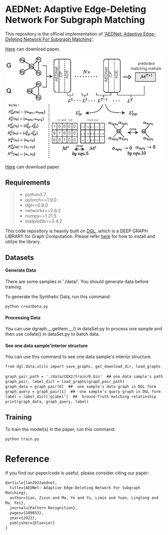 [comment]: <> (>📋  A template README.md for code accompanying a Machine Learning paper)

# AEDNet: Adaptive Edge-Deleting Network For Subgraph Matching

This repository is the official implementation of ['AEDNet: Adaptive Edge-Deleting Network For Subgraph Matching'](https://www.sciencedirect.com/science/article/pii/S0031320322005131?casa_token=c2s3d7sHosgAAAAA:3WCQPIefCnwn4a_FXzou6exa6LSowLXl944FCpPwgZte8Dn8KCjzWFj0i01x0Aidsw5CS7NVW3hL).

[Here](https://www.sciencedirect.com/science/article/pii/S0031320322005131?casa_token=c2s3d7sHosgAAAAA:3WCQPIefCnwn4a_FXzou6exa6LSowLXl944FCpPwgZte8Dn8KCjzWFj0i01x0Aidsw5CS7NVW3hL) can download paper. 

![Architecture](CPADE_loss.png)

[Here](https://www.sciencedirect.com/science/article/pii/S0031320322005131?casa_token=c2s3d7sHosgAAAAA:3WCQPIefCnwn4a_FXzou6exa6LSowLXl944FCpPwgZte8Dn8KCjzWFj0i01x0Aidsw5CS7NVW3hL) can download paper. 



## Requirements
>* python3.7
>* pytorch==1.9.0
>* dgl==0.8.0
>* networkx==2.6.2
>* numpy==1.21.5
>* matplotlib==3.4.2

This code repository is heavily built on [DGL](https://www.dgl.ai/), which is a DEEP GRAPH LIBRARY for Graph Computation. Please refer [here](https://docs.dgl.ai/index.html#) for how to install and utilize the library.


## Datasets

#### Generate Data
There are some samples in './data/'. You should generate data before training.

To generate the Synthetic Data, run this command:
```train
python creatData.py
```
#### Processing Data
You can use dgraph.__getitem __() in dataSet.py to process one sample and then use collate() in dataSet.py to batch data.
#### See one data sample'interior structure
You can use this command to see one data sample's interior structure.
```train
from dgl.data.utils import save_graphs, get_download_dir, load_graphs

graph_pair_path = './data/COX2/train/0.bin'  ## one data sample's path
graph_pair, label_dict = load_graphs(graph_pair_path)
graph_data = graph_pair[0]  ##  one sample's data graph in DGL form
graph_query = graph_pair[1]  ##  one sample's query graph in DGL form
label = label_dict['glabel']  ##  Ground-Truth matching relatinship
print(graph_data, graph_query, label)
```


## Training

To train the model(s) in the paper, run this command:

```train
python train.py
```
# Reference
If you find our paper/code is useful, please consider citing our paper:

```train
@article{lan2022aednet,
  title={AEDNet: Adaptive Edge-Deleting Network For Subgraph Matching},
  author={Lan, Zixun and Ma, Ye and Yu, Limin and Yuan, Linglong and Ma, Fei},
  journal={Pattern Recognition},
  pages={109033},
  year={2022},
  publisher={Elsevier}
}
```

